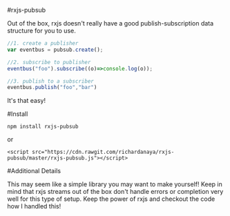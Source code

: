 #rxjs-pubsub

Out of the box, rxjs doesn't really have a good publish-subscription data structure for you to use.

```javascript
//1. create a publisher
var eventbus = pubsub.create();

//2. subscribe to publisher
eventbus("foo").subscribe((o)=>console.log(o));

//3. publish to a subscriber
eventbus.publish("foo","bar")
```

It's that easy!

#Install

```
npm install rxjs-pubsub
```

or

```
<script src="https://cdn.rawgit.com/richardanaya/rxjs-pubsub/master/rxjs-pubsub.js"></script>
```

#Additional Details

This may seem like a simple library you may want to make yourself! Keep in mind that rxjs streams out of the box don't handle errors or completion very well for this type of setup. Keep the power of rxjs and checkout the code how I handled this!
